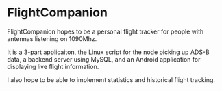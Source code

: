 # FlightCompanion

FlightCompanion hopes to be a personal flight tracker for people with antennas listening on 1090Mhz.

It is a 3-part applicaiton, the Linux script for the node picking up ADS-B data, a backend server using MySQL, and an Android application for displaying live flight information.

I also hope to be able to implement statistics and historical flight tracking.
